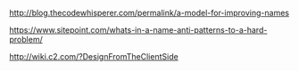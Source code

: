 http://blog.thecodewhisperer.com/permalink/a-model-for-improving-names

https://www.sitepoint.com/whats-in-a-name-anti-patterns-to-a-hard-problem/

http://wiki.c2.com/?DesignFromTheClientSide
